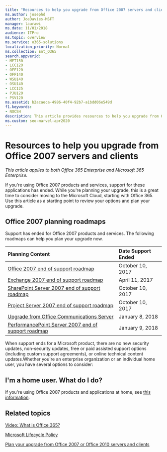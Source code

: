 ```yaml
---
title: "Resources to help you upgrade from Office 2007 servers and clients"
ms.author: josephd
author: JoeDavies-MSFT
manager: laurawi
ms.date: 11/01/2018
audience: ITPro
ms.topic: overview
ms.service: o365-solutions
localization_priority: Normal
ms.collection: Ent_O365
search.appverid:
- MET150
- LCC120
- OFF120
- OFF140
- WSU140
- OSU140
- LCC125
- PJU120
- PSV120
ms.assetid: b2acaeca-4986-40f4-92b7-a1bdd06e549d
f1.keywords:
- NOCSH
description: This article provides resources to help you upgrade from Office 2007 servers and clients, as support for Office 2007 has ended.
ms.custom: seo-marvel-apr2020
---
```


# Resources to help you upgrade from Office 2007 servers and clients

*This article applies to both Office 365 Enterprise and Microsoft 365 Enterprise.*

If you're using Office 2007 products and services, support for these applications has ended. While you're planning your upgrade, this is a great time to consider moving to the Microsoft Cloud, starting with Office 365. Use this article as a starting point to review your options and plan your upgrade.
      
## Office 2007 planning roadmaps
  
Support has ended for Office 2007 products and services. The following roadmaps can help you plan your upgrade now.

|**Planning Content**|**Date Support Ended**|
|:-----|:-----|
|[Office 2007 end of support roadmap](https://docs.microsoft.com/DeployOffice/office-2007-end-support-roadmap) <br/> |October 10, 2017  <br/> |
|[Exchange 2007 end of support roadmap](exchange-2007-end-of-support.md) <br/> |April 11, 2017  <br/> |
|[SharePoint Server 2007 end of support roadmap](sharepoint-2007-end-of-support.md) <br/> |October 10, 2017  <br/> |
|[Project Server 2007 end of support roadmap](project-server-2007-end-of-support.md) <br/> |October 10, 2017  <br/> |
|[Upgrade from Office Communications Server](https://docs.microsoft.com/SkypeForBusiness/plan-your-deployment/upgrade) <br/> |January 8, 2018  <br/> |
|[PerformancePoint Server 2007 end of support roadmap](pps-2007-end-of-support.md) <br/> |January 9, 2018  <br/> |
   
When support ends for a Microsoft product, there are no new security updates, non-security updates, free or paid assisted support options (including custom support agreements), or online technical content updates.Whether you're an enterprise organization or an individual home user, you have several options to consider:

## I'm a home user. What do I do?

If you're using Office 2007 products and applications at home, see [this information](plan-upgrade-previous-versions-office.md#im-a-home-user-what-do-i-do).
     
## Related topics

[Video: What is Office 365?](https://support.office.com/article/847caf12-2589-452c-8aca-1c009797678b.aspx)
  
[Microsoft Lifecycle Policy](https://go.microsoft.com/fwlink/?linkid=865200)

[Plan your upgrade from Office 2007 or Office 2010 servers and clients](plan-upgrade-previous-versions-office.md)
  

